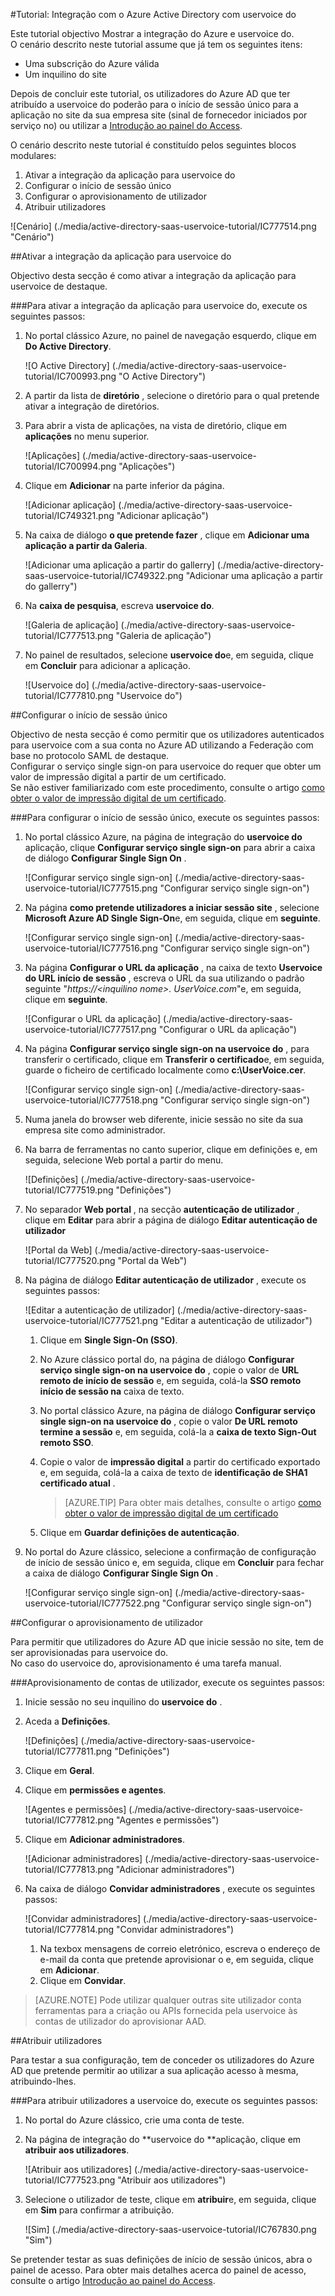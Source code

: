 <properties 
    pageTitle="Tutorial: Integração com o Azure Active Directory com uservoice do | Microsoft Azure" 
    description="Saiba como utilizar uservoice com o Azure Active Directory para permitir o início de sessão único, automatizado aprovisionamento e mais!." 
    services="active-directory" 
    authors="jeevansd"  
    documentationCenter="na" 
    manager="femila"/>
<tags 
    ms.service="active-directory" 
    ms.devlang="na" 
    ms.topic="article" 
    ms.tgt_pltfrm="na" 
    ms.workload="identity" 
    ms.date="09/11/2016" 
    ms.author="jeedes" />

#<a name="tutorial-azure-active-directory-integration-with-uservoice"></a>Tutorial: Integração com o Azure Active Directory com uservoice do
  
Este tutorial objectivo Mostrar a integração do Azure e uservoice do.  
O cenário descrito neste tutorial assume que já tem os seguintes itens:

-   Uma subscrição do Azure válida
-   Um inquilino do site
  
Depois de concluir este tutorial, os utilizadores do Azure AD que ter atribuído a uservoice do poderão para o início de sessão único para a aplicação no site da sua empresa site (sinal de fornecedor iniciados por serviço no) ou utilizar a [Introdução ao painel do Access](active-directory-saas-access-panel-introduction.md).
  
O cenário descrito neste tutorial é constituído pelos seguintes blocos modulares:

1.  Ativar a integração da aplicação para uservoice do
2.  Configurar o início de sessão único
3.  Configurar o aprovisionamento de utilizador
4.  Atribuir utilizadores

![Cenário] (./media/active-directory-saas-uservoice-tutorial/IC777514.png "Cenário")

##<a name="enabling-the-application-integration-for-uservoice"></a>Ativar a integração da aplicação para uservoice do
  
Objectivo desta secção é como ativar a integração da aplicação para uservoice de destaque.

###<a name="to-enable-the-application-integration-for-uservoice-perform-the-following-steps"></a>Para ativar a integração da aplicação para uservoice do, execute os seguintes passos:

1.  No portal clássico Azure, no painel de navegação esquerdo, clique em **Do Active Directory**.

    ![O Active Directory] (./media/active-directory-saas-uservoice-tutorial/IC700993.png "O Active Directory")

2.  A partir da lista de **diretório** , selecione o diretório para o qual pretende ativar a integração de diretórios.

3.  Para abrir a vista de aplicações, na vista de diretório, clique em **aplicações** no menu superior.

    ![Aplicações] (./media/active-directory-saas-uservoice-tutorial/IC700994.png "Aplicações")

4.  Clique em **Adicionar** na parte inferior da página.

    ![Adicionar aplicação] (./media/active-directory-saas-uservoice-tutorial/IC749321.png "Adicionar aplicação")

5.  Na caixa de diálogo **o que pretende fazer** , clique em **Adicionar uma aplicação a partir da Galeria**.

    ![Adicionar uma aplicação a partir do gallerry] (./media/active-directory-saas-uservoice-tutorial/IC749322.png "Adicionar uma aplicação a partir do gallerry")

6.  Na **caixa de pesquisa**, escreva **uservoice do**.

    ![Galeria de aplicação] (./media/active-directory-saas-uservoice-tutorial/IC777513.png "Galeria de aplicação")

7.  No painel de resultados, selecione **uservoice do**e, em seguida, clique em **Concluir** para adicionar a aplicação.

    ![Uservoice do] (./media/active-directory-saas-uservoice-tutorial/IC777810.png "Uservoice do")

##<a name="configuring-single-sign-on"></a>Configurar o início de sessão único
  
Objectivo de nesta secção é como permitir que os utilizadores autenticados para uservoice com a sua conta no Azure AD utilizando a Federação com base no protocolo SAML de destaque.  
Configurar o serviço single sign-on para uservoice do requer que obter um valor de impressão digital a partir de um certificado.  
Se não estiver familiarizado com este procedimento, consulte o artigo [como obter o valor de impressão digital de um certificado](http://youtu.be/YKQF266SAxI).

###<a name="to-configure-single-sign-on-perform-the-following-steps"></a>Para configurar o início de sessão único, execute os seguintes passos:

1.  No portal clássico Azure, na página de integração do **uservoice do** aplicação, clique **Configurar serviço single sign-on** para abrir a caixa de diálogo **Configurar Single Sign On** .

    ![Configurar serviço single sign-on] (./media/active-directory-saas-uservoice-tutorial/IC777515.png "Configurar serviço single sign-on")

2.  Na página **como pretende utilizadores a iniciar sessão site** , selecione **Microsoft Azure AD Single Sign-On**e, em seguida, clique em **seguinte**.

    ![Configurar serviço single sign-on] (./media/active-directory-saas-uservoice-tutorial/IC777516.png "Configurar serviço single sign-on")

3.  Na página **Configurar o URL da aplicação** , na caixa de texto **Uservoice do URL início de sessão** , escreva o URL da sua utilizando o padrão seguinte "*https://\<inquilino nome\>. UserVoice.com*"e, em seguida, clique em **seguinte**.

    ![Configurar o URL da aplicação] (./media/active-directory-saas-uservoice-tutorial/IC777517.png "Configurar o URL da aplicação")

4.  Na página **Configurar serviço single sign-on na uservoice do** , para transferir o certificado, clique em **Transferir o certificado**e, em seguida, guarde o ficheiro de certificado localmente como **c:\\UserVoice.cer**.

    ![Configurar serviço single sign-on] (./media/active-directory-saas-uservoice-tutorial/IC777518.png "Configurar serviço single sign-on")

5.  Numa janela do browser web diferente, inicie sessão no site da sua empresa site como administrador.

6.  Na barra de ferramentas no canto superior, clique em definições e, em seguida, selecione Web portal a partir do menu.

    ![Definições] (./media/active-directory-saas-uservoice-tutorial/IC777519.png "Definições")

7.  No separador **Web portal** , na secção **autenticação de utilizador** , clique em **Editar** para abrir a página de diálogo **Editar autenticação de utilizador**

    ![Portal da Web] (./media/active-directory-saas-uservoice-tutorial/IC777520.png "Portal da Web")

8.  Na página de diálogo **Editar autenticação de utilizador** , execute os seguintes passos:

    ![Editar a autenticação de utilizador] (./media/active-directory-saas-uservoice-tutorial/IC777521.png "Editar a autenticação de utilizador")

    1.  Clique em **Single Sign-On (SSO)**.
    2.  No Azure clássico portal do, na página de diálogo **Configurar serviço single sign-on na uservoice do** , copie o valor de **URL remoto de início de sessão** e, em seguida, colá-la **SSO remoto início de sessão na** caixa de texto.
    3.  No portal clássico Azure, na página de diálogo **Configurar serviço single sign-on na uservoice do** , copie o valor **De URL remoto termine a sessão** e, em seguida, colá-la a **caixa de texto Sign-Out remoto SSO**.
    4.  Copie o valor de **impressão digital** a partir do certificado exportado e, em seguida, colá-la a caixa de texto de **identificação de SHA1 certificado atual** .  

        >[AZURE.TIP] Para obter mais detalhes, consulte o artigo [como obter o valor de impressão digital de um certificado](http://youtu.be/YKQF266SAxI)

    5.  Clique em **Guardar definições de autenticação**.

9.  No portal do Azure clássico, selecione a confirmação de configuração de início de sessão único e, em seguida, clique em **Concluir** para fechar a caixa de diálogo **Configurar Single Sign On** .

    ![Configurar serviço single sign-on] (./media/active-directory-saas-uservoice-tutorial/IC777522.png "Configurar serviço single sign-on")

##<a name="configuring-user-provisioning"></a>Configurar o aprovisionamento de utilizador
  
Para permitir que utilizadores do Azure AD que inicie sessão no site, tem de ser aprovisionadas para uservoice do.  
No caso do uservoice do, aprovisionamento é uma tarefa manual.

###<a name="to-provision-a-user-accounts-perform-the-following-steps"></a>Aprovisionamento de contas de utilizador, execute os seguintes passos:

1.  Inicie sessão no seu inquilino do **uservoice do** .

2.  Aceda a **Definições**.

    ![Definições] (./media/active-directory-saas-uservoice-tutorial/IC777811.png "Definições")

3.  Clique em **Geral**.

4.  Clique em **permissões e agentes**.

    ![Agentes e permissões] (./media/active-directory-saas-uservoice-tutorial/IC777812.png "Agentes e permissões")

5.  Clique em **Adicionar administradores**.

    ![Adicionar administradores] (./media/active-directory-saas-uservoice-tutorial/IC777813.png "Adicionar administradores")

6.  Na caixa de diálogo **Convidar administradores** , execute os seguintes passos:

    ![Convidar administradores] (./media/active-directory-saas-uservoice-tutorial/IC777814.png "Convidar administradores")

    1.  Na texbox mensagens de correio eletrónico, escreva o endereço de e-mail da conta que pretende aprovisionar o e, em seguida, clique em **Adicionar**.
    2.  Clique em **Convidar**.

>[AZURE.NOTE] Pode utilizar qualquer outras site utilizador conta ferramentas para a criação ou APIs fornecida pela uservoice às contas de utilizador do aprovisionar AAD.

##<a name="assigning-users"></a>Atribuir utilizadores
  
Para testar a sua configuração, tem de conceder os utilizadores do Azure AD que pretende permitir ao utilizar a sua aplicação acesso à mesma, atribuindo-lhes.

###<a name="to-assign-users-to-uservoice-perform-the-following-steps"></a>Para atribuir utilizadores a uservoice do, execute os seguintes passos:

1.  No portal do Azure clássico, crie uma conta de teste.

2.  Na página de integração do **uservoice do **aplicação, clique em **atribuir aos utilizadores**.

    ![Atribuir aos utilizadores] (./media/active-directory-saas-uservoice-tutorial/IC777523.png "Atribuir aos utilizadores")

3.  Selecione o utilizador de teste, clique em **atribuir**e, em seguida, clique em **Sim** para confirmar a atribuição.

    ![Sim] (./media/active-directory-saas-uservoice-tutorial/IC767830.png "Sim")
  
Se pretender testar as suas definições de início de sessão únicos, abra o painel de acesso. Para obter mais detalhes acerca do painel de acesso, consulte o artigo [Introdução ao painel do Access](active-directory-saas-access-panel-introduction.md).